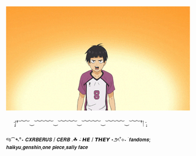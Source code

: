 ![image](https://github.com/cxrberus/cxrberus/blob/1bf2c46f40bebc18e86580b9fbaa009c665df875/eb3ea4d4eb2bf064b2c995aab0ea823f.gif)

⠀⠀·̩͙།† ͝ ︶ ͝ ⏝ ͝ ︶ ͝  ︶ ͝ ⏝ ͝ ︶ ͝  ︶ ͝ ⏝ ͝ ︶ ͝  ︶ ͝ ⏝ ͝ ︶ ͝  ︶ ͝ ⏝ ͝ ︶ ͝ †། ·̩͙

   જ⁀➴°⋆ 𝘾𝙓𝙍𝘽𝙀𝙍𝙐𝙎 / 𝘾𝙀𝙍𝘽 .☘︎ ݁˖  𝙃𝙀 / 𝙏𝙃𝙀𝙔  ⋆౨ৎ˚⟡˖ ࣪
        𝙛𝙖𝙣𝙙𝙤𝙢𝙨; 𝙝𝙖𝙞𝙠𝙮𝙪,𝙜𝙚𝙣𝙨𝙝𝙞𝙣,𝙤𝙣𝙚 𝙥𝙞𝙚𝙘𝙚,𝙨𝙖𝙡𝙡𝙮 𝙛𝙖𝙘𝙚  


            

         
         
  
                  
 
